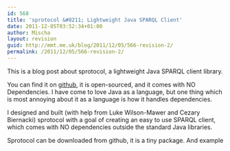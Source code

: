 ```yaml
---
id: 568
title: 'sprotocol &#8211; Lightweight Java SPARQL Client'
date: 2011-12-05T03:52:34+01:00
author: Mischa
layout: revision
guid: http://mmt.me.uk/blog/2011/12/05/566-revision-2/
permalink: /2011/12/05/566-revision-2/
---
```

This is a blog post about sprotocol, a lightweight Java SPARQL client library. 

You can find it on [github](https://github.com/mischat/sprotocol), it is open-sourced, and it comes with NO Dependencies. I have come to love Java as a language, but one thing which is most annoying about it as a language is how it handles dependencies. 

I designed and built (with help from Luke Wilson-Mawer and Cezary Biernacki) sprotocol with a goal of creating an easy to use SPARQL client, which comes with NO dependencies outside the standard Java libraries. 

Sprotocol can be downloaded from github, it is a tiny package. And example